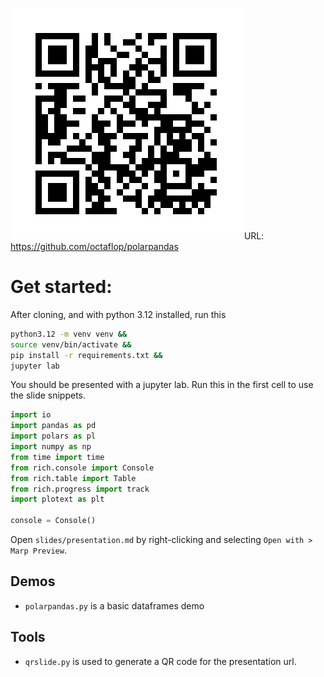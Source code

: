 ![](./polarpandas_github_repo_qr.png)
URL: https://github.com/octaflop/polarpandas

# Get started:

After cloning, and with python 3.12 installed, run this

```bash
python3.12 -m venv venv &&
source venv/bin/activate &&
pip install -r requirements.txt &&
jupyter lab
```

You should be presented with a jupyter lab. Run this in the first cell
to use the slide snippets.

```python
import io
import pandas as pd
import polars as pl
import numpy as np
from time import time
from rich.console import Console
from rich.table import Table
from rich.progress import track
import plotext as plt

console = Console()
```

Open `slides/presentation.md` by right-clicking and selecting `Open with > Marp Preview`.

## Demos

- `polarpandas.py` is a basic dataframes demo

## Tools

- `qrslide.py` is used to generate a QR code for the presentation url.
